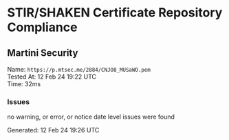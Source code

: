 # STIR/SHAKEN Certificate Repository Compliance

## Martini Security

Name: `https://p.mtsec.me/2884/CNJO8_MUSaWO.pem`\
Tested At: 12 Feb 24 19:22 UTC\
Time: 32ms

### Issues

no warning, or error, or notice date level issues were found

Generated: 12 Feb 24 19:26 UTC